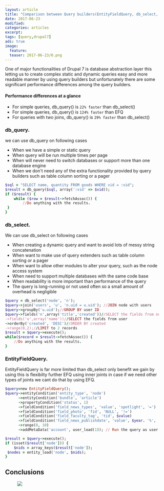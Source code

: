 ```yaml
---
layout: article
title: "Comparison between Query builders(EntityFieldQuery, db_select, db_query) in Drupal 7"
date: 2017-06-23
modified:
categories: articles
excerpt:
tags: [query,drupal7]
ads: true
image:
  feature: 
  teaser: 2017-06-23/0.png
---  
```


One of major functionalities of Drupal 7 is  database abstraction layer this letting us to create complex 
static and dynamic queries easy and  more readable manner by using query builders but unfortunately there 
are some significant performance differences among the query builders.

#### Performance differences at a glance

* For simple queries, db_query() is `22% faster` than db_select()
* For simple queries, db_query() is `124% faster` than EFQ
* For queries with two joins, db_query() is `29% faster` than db_select()


### db_query.

we can use db_query on following cases

* When we have a simple or static query
* When query will be run multiple times per page
* When will never need to switch databases or support more than one database engine
* When we don't need any of the extra functionality provided by query builders such as table column sorting or a pager

```ruby
$sql = "SELECT name, quantity FROM goods WHERE vid = :vid";
$result = db_query($sql, array(':vid' => $vid));
if ($result) {
    while ($row = $result->fetchAssoc()) {
        //Do anything with the results. 
 }
}
```

### db_select.

We can use db_select on following cases

* When creating a dynamic query and want to avoid lots of messy string concatenation
* When want to make use of query extenders such as table column sorting or a pager
* When want to allow other modules to alter your query, such as the node access system
* When need to support multiple databases with the same code base
* When readability is more important than performance of the query
* The query is long-running or not used often so a small amount of overhead is negligible

```ruby
$query = db_select('node', 'n');
$query->join('users', 'u', 'n.uid = u.uid'); //JOIN node with users
$query->groupBy('u.uid');//GROUP BY user ID
$query->fields('n',array('title','created'))//SELECT the fields from node
->fields('u',array('name'))//SELECT the fields from user
->orderBy('created', 'DESC')//ORDER BY created
->range(0,2);//LIMIT to 2 records
$result = $query->execute();
while($record = $result->fetchAssoc()) {
    //Do anything with the results.
}
```

### EntityFieldQuery.

EntityFieldQuery is far more limited than db_select only benefit we gain by using this is flexibilty further EFQ using 
inner joints in case if we need other types of joints we cant do that by using EFQ.

```ruby
$query=new EntityFieldQuery();
$query->entityCondition('entity_type', 'node')
      ->entityCondition('bundle', 'article')
      ->propertyCondition('status', 1)
      ->fieldCondition('field_news_types', 'value', 'spotlight', '=')
      ->fieldCondition('field_photo', 'fid', 'NULL', '!=')
      ->fieldCondition('field_faculty_tag', 'tid', $value)
      ->fieldCondition('field_news_publishdate', 'value', $year. '%', 'like')
      ->range(0, 10)
      ->addMetaData('account', user_load(1)); // Run the query as user 1.

$result = $query->execute();
if (isset($result['node'])) {
    $nids = array_keys($result['node']);
 $nodes = entity_load('node', $nids);
}
```

## Conclusions

<figure>
	<a href="#"><img src="{{ site.url }}/images/2017-06-23/1.png"></a>
	<figcaption></figcaption>
</figure>

